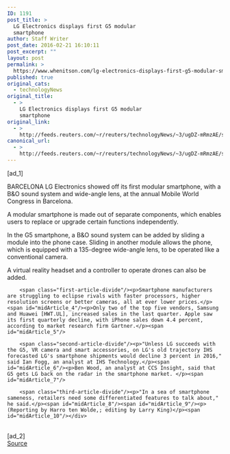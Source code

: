 ```yaml
---
ID: 1191
post_title: >
  LG Electronics displays first G5 modular
  smartphone
author: Staff Writer
post_date: 2016-02-21 16:10:11
post_excerpt: ""
layout: post
permalink: >
  https://www.whenitson.com/lg-electronics-displays-first-g5-modular-smartphone/
published: true
original_cats:
  - technologyNews
original_title:
  - >
    LG Electronics displays first G5 modular
    smartphone
original_link:
  - >
    http://feeds.reuters.com/~r/reuters/technologyNews/~3/ugDZ-mRmzAE/story01.htm
canonical_url:
  - >
    http://feeds.reuters.com/~r/reuters/technologyNews/~3/ugDZ-mRmzAE/story01.htm
---
```

 [ad_1]
<br><div id="articleText">
<span id="midArticle_start"/>

<span class="focusParagraph" readability="5"><p><span class="articleLocation">BARCELONA</span> LG Electronics showed off its first modular smartphone, with a B&amp;O sound system and wide-angle lens, at the annual Mobile World Congress in Barcelona.</p></span><span id="midArticle_0"/><p>A modular smartphone is made out of separate components, which enables users to replace or upgrade certain functions independently.</p><span id="midArticle_1"/><p>In the G5 smartphone, a B&amp;O sound system can be added by sliding a module into the phone case. Sliding in another module allows the phone, which is equipped with a 135-degree wide-angle lens, to be operated like a conventional camera.</p><span id="midArticle_2"/><p>A virtual reality headset and a controller to operate drones can also be added.</p><span id="midArticle_3"/>
        
        <span class="first-article-divide"/><p>Smartphone manufacturers are struggling to eclipse rivals with faster processors, higher resolution screens or better cameras, all at ever lower prices.</p><span id="midArticle_4"/><p>Only two of the top five vendors, Samsung and Huawei [HWT.UL], increased sales in the last quarter. Apple saw its first quarterly decline, with iPhone sales down 4.4 percent, according to market research firm Gartner.</p><span id="midArticle_5"/>
        
        <span class="second-article-divide"/><p>"Unless LG succeeds with the G5, VR camera and smart accessories, on LG's old trajectory IHS forecasted LG's smartphone shipments would decline 3 percent in 2016," said Ian Fogg, an analyst at IHS Technology.</p><span id="midArticle_6"/><p>Ben Wood, an analyst at CCS Insight, said that G5 gets LG back on the radar in the smartphone market. </p><span id="midArticle_7"/>
        
        <span class="third-article-divide"/><p>"In a sea of smartphone sameness, retailers need some differentiated features to talk about," he said.</p><span id="midArticle_8"/><span id="midArticle_9"/><p> (Reporting by Harro ten Wolde,; editing by Larry King)</p><span id="midArticle_10"/></div>
<br>[ad_2]
<br><a href="http://feeds.reuters.com/~r/reuters/technologyNews/~3/ugDZ-mRmzAE/story01.htm">Source </a>